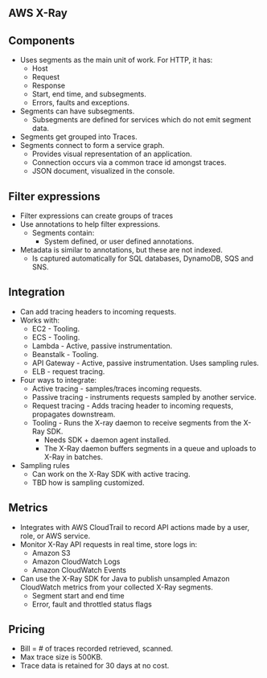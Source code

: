 ## AWS X-Ray

## Components

- Uses segments as the main unit of work. For HTTP, it has:
  - Host
  - Request
  - Response
  - Start, end time, and subsegments.
  - Errors, faults and exceptions.
- Segments can have subsegments.
  - Subsegments are defined for services which do not emit segment data.
- Segments get grouped into Traces.
- Segments connect to form a service graph.
  - Provides visual representation of an application.
  - Connection occurs via a common trace id amongst traces.
  - JSON document, visualized in the console.

## Filter expressions

- Filter expressions can create groups of traces
- Use annotations to help filter expressions.
  - Segments contain:
    - System defined, or user defined annotations.
- Metadata is similar to annotations, but these are not indexed.
  - Is captured automatically for SQL databases, DynamoDB, SQS and SNS.

## Integration

- Can add tracing headers to incoming requests.
- Works with:
  - EC2 - Tooling.
  - ECS - Tooling.
  - Lambda - Active, passive instrumentation.
  - Beanstalk - Tooling.
  - API Gateway - Active, passive instrumentation. Uses sampling rules.
  - ELB - request tracing.
- Four ways to integrate:
  - Active tracing - samples/traces incoming requests.
  - Passive tracing - instruments requests sampled by another service.
  - Request tracing - Adds tracing header to incoming requests, propagates downstream.
  - Tooling - Runs the X-ray daemon to receive segments from the X-Ray SDK.
    - Needs SDK + daemon agent installed.
    - The X-Ray daemon buffers segments in a queue and uploads to X-Ray in batches.
- Sampling rules
  - Can work on the X-Ray SDK with active tracing.
  - TBD how is sampling customized.

## Metrics

- Integrates with AWS CloudTrail to record API actions made by a user, role, or AWS service.
- Monitor X-Ray API requests in real time, store logs in:
  - Amazon S3
  - Amazon CloudWatch Logs
  - Amazon CloudWatch Events
- Can use the X-Ray SDK for Java to publish unsampled Amazon CloudWatch metrics from your collected X-Ray segments.
  - Segment start and end time
  - Error, fault and throttled status flags

## Pricing

- Bill = # of traces recorded retrieved, scanned.
- Max trace size is 500KB.
- Trace data is retained for 30 days at no cost.
